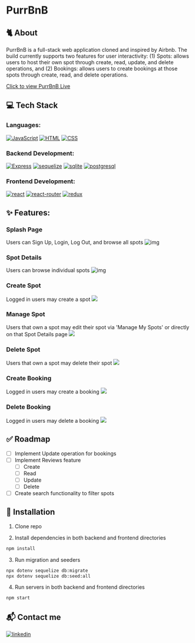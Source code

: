 # PurrBnB

## 🐈 **About**

PurrBnB is a full-stack web application cloned and inspired by Airbnb. The build currently supports two features for user interactivity: (1) Spots: allows users to host their own spot through create, read, update, and delete operations, and (2) Bookings: allows users to create bookings at those spots through create, read, and delete operations.

[Click to view PurrBnB Live](https://airbnb-clone-4afc.onrender.com/)

## 💻 **Tech Stack**

### Languages:

[![JavaScript][javascript-shield]][javascript-url]
[![HTML][html-shield]][html-url]
[![CSS][css-shield]][css-url]

### Backend Development:

[![Express][express-shield]][express-url]
[![sequelize][sequelize-shield]][sequelize-url]
[![sqlite][sqlite-shield]][sqlite-url]
[![postgresql][postgresql-shield]][postgresql-url]

### Frontend Development:

[![react][react-shield]][react-url]
[![react-router][react-router-shield]][react-router-url]
[![redux][redux-shield]][redux-url]

## ✨ **Features**:

### Splash Page

Users can Sign Up, Login, Log Out, and browse all spots
![img](https://i.imgur.com/ckVEkrw.gif)

### Spot Details

Users can browse individual spots
![img](https://i.imgur.com/6cYKXikm.gif)

### Create Spot

Logged in users may create a spot
<img src="https://i.imgur.com/M8bdcvC.gif">

### Manage Spot

Users that own a spot may edit their spot via 'Manage My Spots' or directly on that Spot Details page
<img src="https://i.imgur.com/okW0U1A.gif">

### Delete Spot

Users that own a spot may delete their spot
<img src="https://i.imgur.com/QSlGYYB.gifv">

### Create Booking

Logged in users may create a booking
<img src="https://i.imgur.com/nBIfIiX.gif">

### Delete Booking

Logged in users may delete a booking
<img src="https://i.imgur.com/q9Cdk0a.gif">

## ✅ Roadmap

- [ ] Implement Update operation for bookings
- [ ] Implement Reviews feature
  - [ ] Create
  - [ ] Read
  - [ ] Update
  - [ ] Delete
- [ ] Create search functionality to filter spots

## 📁 Installation

1. Clone repo

2. Install dependencies in both backend and frontend directories

```sh
npm install
```

3. Run migration and seeders

```sh
npx dotenv sequelize db:migrate
npx dotenv sequelize db:seed:all
```

4. Run servers in both backend and frontend directories

```sh
npm start
```

## 📬 Contact me

[![linkedin][linkedin-shield]][linkedin-url]

<!-- MARKDOWN LINKS & IMAGES -->

[javascript-shield]: https://img.shields.io/badge/JavaScript-323330?style=for-the-badge&logo=javascript&logoColor=F7DF1E
[html-shield]: https://img.shields.io/badge/HTML5-E34F26?style=for-the-badge&logo=html5&logoColor=white
[css-shield]: https://img.shields.io/badge/CSS-239120?&style=for-the-badge&logo=css3&logoColor=white
[express-shield]: https://img.shields.io/badge/Express.js-404D59?style=for-the-badge
[sequelize-shield]: https://img.shields.io/badge/sequelize-323330?style=for-the-badge&logo=sequelize&logoColor=blue
[sqlite-shield]: https://img.shields.io/badge/SQLite-07405E?style=for-the-badge&logo=sqlite&logoColor=white
[postgresql-shield]: https://img.shields.io/badge/PostgreSQL-316192?style=for-the-badge&logo=postgresql&logoColor=white
[react-shield]: https://img.shields.io/badge/React-20232A?style=for-the-badge&logo=react&logoColor=61DAFB
[react-router-shield]: https://img.shields.io/badge/React_Router-CA4245?style=for-the-badge&logo=react-router&logoColor=white
[redux-shield]: https://img.shields.io/badge/Redux-593D88?style=for-the-badge&logo=redux&logoColor=white
[linkedin-shield]: https://img.shields.io/badge/LinkedIn-0077B5?style=for-the-badge&logo=linkedin&logoColor=white
[javascript-url]: https://www.javascript.com/
[html-url]: https://www.w3.org/html/
[css-url]: https://www.w3.org/Style/CSS/Overview.en.html
[express-url]: https://expressjs.com/
[sequelize-url]: https://sequelize.org/
[sqlite-url]: https://www.sqlite.org/index.html
[postgresql-url]: https://www.postgresql.org/
[react-url]: https://reactjs.org/
[react-router-url]: https://reactrouter.com/en/main
[redux-url]: https://redux.js.org/
[linkedin-url]: https://www.linkedin.com/in/nguyenpeterviet/
